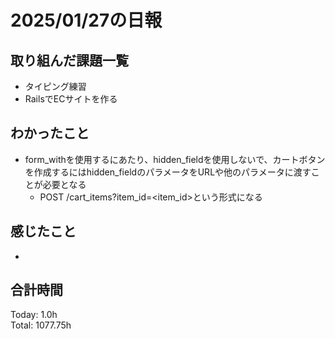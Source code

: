 # 2025/01/27の日報
## 取り組んだ課題一覧
* タイピング練習
*  RailsでECサイトを作る
## わかったこと
* form_withを使用するにあたり、hidden_fieldを使用しないで、カートボタンを作成するにはhidden_fieldのパラメータをURLや他のパラメータに渡すことが必要となる
  * POST /cart_items?item_id=<item_id>という形式になる 
## 感じたこと
* 
## 合計時間 
Today: 1.0h<br>
Total: 1077.75h
